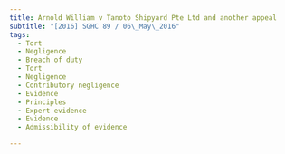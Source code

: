 ```yaml
---
title: Arnold William v Tanoto Shipyard Pte Ltd and another appeal 
subtitle: "[2016] SGHC 89 / 06\_May\_2016"
tags:
  - Tort
  - Negligence
  - Breach of duty
  - Tort
  - Negligence
  - Contributory negligence
  - Evidence
  - Principles
  - Expert evidence
  - Evidence
  - Admissibility of evidence

---
```


